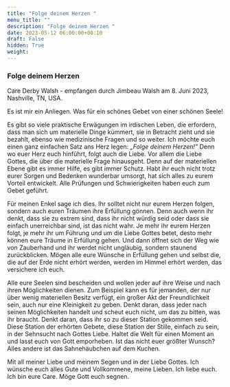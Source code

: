 ```yaml
---
title: "Folge deinem Herzen "
menu_title: ""
description: "Folge deinem Herzen "
date: 2023-05-12 06:00:00+00:10
draft: False
hidden: True
weight:
---
```

### Folge deinem Herzen

Care Derby Walsh - empfangen durch Jimbeau Walsh am 8. Juni 2023, Nashville, TN, USA.

Es ist mir ein Anliegen. Was für ein schönes Gebet von einer schönen Seele!

Es gibt so viele praktische Erwägungen im irdischen Leben, die erfordern, dass man sich um materielle Dinge kümmert, sie in Betracht zieht und sie bezahlt, ebenso wie medizinische Fragen und so weiter. Ich möchte euch einen ganz einfachen Satz ans Herz legen: *„Folge deinem Herzen!”* Denn wo euer Herz euch hinführt, folgt auch die Liebe. Vor allem die Liebe Gottes, die über die materielle Frage hinausgeht. Denn auf der materiellen Ebene gibt es immer Hilfe, es gibt immer Schutz. Habt ihr euch nicht trotz eurer Sorgen und Bedenken wunderbar umsorgt, hat sich alles zu eurem Vorteil entwickelt. Alle Prüfungen und Schwierigkeiten haben euch zum Gebet geführt.

Für meinen Enkel sage ich dies. Ihr solltet nicht nur eurem Herzen folgen, sondern auch euren Träumen ihre Erfüllung gönnen. Denn auch wenn ihr denkt, dass sie zu extrem sind, dass ihr nicht würdig seid oder dass sie einfach unerreichbar sind, ist das nicht wahr. Je mehr ihr eurem Herzen folgt, je mehr ihr um Führung und um die Liebe Gottes betet, desto mehr können eure Träume in Erfüllung gehen. Und dann öffnet sich der Weg wie von Zauberhand und ihr werdet nicht ungläubig, sondern staunend zurückblicken. Mögen alle eure Wünsche in Erfüllung gehen und selbst die, die auf der Erde nicht erhört werden, werden im Himmel erhört werden, das versichere ich euch.

Alle eure Seelen sind bescheiden und wollen jeder auf ihre Weise und nach ihren Möglichkeiten dienen. Zum Beispiel kann es für jemanden, der nur über wenig materiellen Besitz verfügt, ein großer Akt der Freundlichkeit sein, auch nur eine Kleinigkeit zu geben. Denkt daran, dass jeder nach seinen Möglichkeiten handelt und scheut euch nicht, um das zu bitten, was ihr braucht. Denkt daran, dass ihr so zu dieser Station gekommen seid. Diese Station der erhörten Gebete, diese Station der Stille, einfach zu sein, in der Sehnsucht nach Gottes Liebe. Haltet die Welt für einen Moment an und lasst euch von Gott emporheben. Ist das nicht euer größter Wunsch? Alles andere ist das Sahnehäubchen auf dem Kuchen.

Mit all meiner Liebe und meinem Segen und in der Liebe Gottes. Ich wünsche euch alles Gute und Vollkommene, meine Lieben. Ich liebe euch. Ich bin eure Care. Möge Gott euch segnen.

